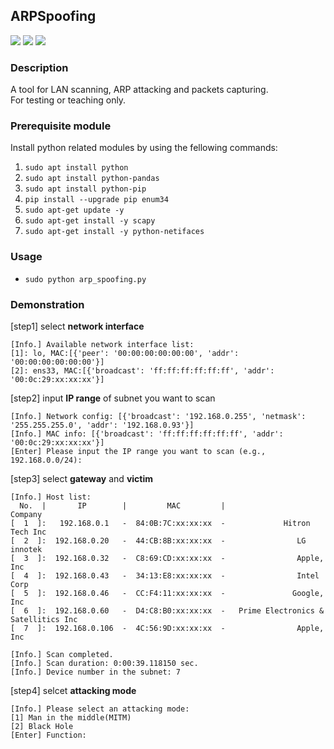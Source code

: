 ## ARPSpoofing
![](https://img.shields.io/badge/python-2.7-blue)
![](https://img.shields.io/badge/platform-Linux--64-brightgreen)
![](https://img.shields.io/badge/OS-Ubuntu%2018.04%20LTS-orange)

### Description
A tool for LAN scanning, ARP attacking and packets capturing.  
For testing or teaching only.

### Prerequisite module
Install python related modules by using the fellowing commands:  
1. `sudo apt install python`  
2. `sudo apt install python-pandas`
3. `sudo apt install python-pip`
4. `pip install --upgrade pip enum34`
5. `sudo apt-get update -y`
6. `sudo apt-get install -y scapy`
7. `sudo apt-get install -y python-netifaces`

### Usage
* `sudo python arp_spoofing.py`  

### Demonstration
[step1] select **network interface**  
```
[Info.] Available network interface list:
[1]: lo, MAC:[{'peer': '00:00:00:00:00:00', 'addr': '00:00:00:00:00:00'}]
[2]: ens33, MAC:[{'broadcast': 'ff:ff:ff:ff:ff:ff', 'addr': '00:0c:29:xx:xx:xx'}]
```
[step2] input **IP range** of subnet you want to scan 
```
[Info.] Network config: [{'broadcast': '192.168.0.255', 'netmask': '255.255.255.0', 'addr': '192.168.0.93'}]
[Info.] MAC info: [{'broadcast': 'ff:ff:ff:ff:ff:ff', 'addr': '00:0c:29:xx:xx:xx'}]
[Enter] Please input the IP range you want to scan (e.g., 192.168.0.0/24):
```
 [step3] select **gateway** and **victim** 
```
[Info.] Host list:
  No.  |       IP        |         MAC         |                 Company                  
[  1  ]:   192.168.0.1   -  84:0B:7C:xx:xx:xx  -             Hitron Tech Inc              
[  2  ]:  192.168.0.20   -  44:CB:8B:xx:xx:xx  -                LG innotek                
[  3  ]:  192.168.0.32   -  C8:69:CD:xx:xx:xx  -                Apple, Inc                
[  4  ]:  192.168.0.43   -  34:13:E8:xx:xx:xx  -                Intel Corp                
[  5  ]:  192.168.0.46   -  CC:F4:11:xx:xx:xx  -               Google, Inc                
[  6  ]:  192.168.0.60   -  D4:C8:B0:xx:xx:xx  -   Prime Electronics & Satellitics Inc    
[  7  ]:  192.168.0.106  -  4C:56:9D:xx:xx:xx  -                Apple, Inc 

[Info.] Scan completed.
[Info.] Scan duration: 0:00:39.118150 sec.
[Info.] Device number in the subnet: 7
```
[step4] selcet **attacking mode**  
```
[Info.] Please select an attacking mode:
[1] Man in the middle(MITM)
[2] Black Hole
[Enter] Function:
```
